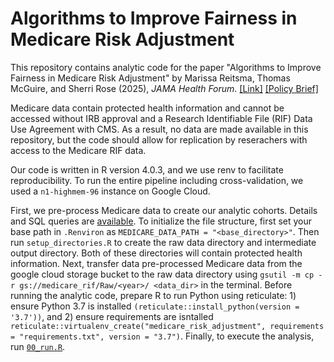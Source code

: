 # Algorithms to Improve Fairness in Medicare Risk Adjustment

This repository contains analytic code for the paper "Algorithms to Improve Fairness in Medicare Risk Adjustment" by Marissa Reitsma, Thomas McGuire, and Sherri Rose (2025), *JAMA Health Forum*. [[Link]](https://jamanetwork.com/journals/jama-health-forum/fullarticle/2837998) [[Policy Brief]](https://hai.stanford.edu/policy/increasing-fairness-in-medicare-payment-algorithms)

Medicare data contain protected health information and cannot be accessed without IRB approval and a Research Identifiable File (RIF) Data Use Agreement with CMS. As a result, no data are made available in this repository, but the code should allow for replication by reserachers with access to the Medicare RIF data.

Our code is written in R version 4.0.3, and we use renv to facilitate reproducibility. To run the entire pipeline including cross-validation, we used a `n1-highmem-96` instance on Google Cloud.

First, we pre-process Medicare data to create our analytic cohorts. Details and SQL queries are [available](sql). To initialize the file structure, first set your base path in `.Renviron` as `MEDICARE_DATA_PATH = "<base_directory>"`. Then run `setup_directories.R` to create the raw data directory and intermediate output directory. Both of these directories will contain protected health information. Next, transfer data pre-processed Medicare data from the google cloud storage bucket to the raw data directory using `gsutil -m cp -r gs://medicare_rif/Raw/<year>/ <data_dir>` in the terminal. Before running the analytic code, prepare R to run Python using reticulate: 1) ensure Python 3.7 is installed `(reticulate::install_python(version = '3.7'))`, and 2) ensure requirements are isntalled `reticulate::virtualenv_create("medicare_risk_adjustment", requirements = "requirements.txt", version = "3.7")`. Finally, to execute the analysis, run [`00_run.R`](R/00_run.R).
